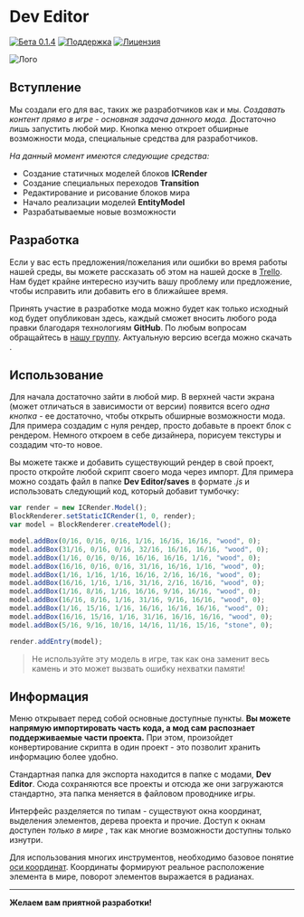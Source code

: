 # Dev Editor
[![Бета 0.1.4](https://img.shields.io/badge/version-0.1.4-green.svg)](https://vk.com/wall-168765348_66)
[![Поддержка](https://img.shields.io/github/repo-size/maxfeed/dev-editor)](https://vk.com/nteditor)
[![Лицензия](https://img.shields.io/:license-apache-blue.svg)](http://www.apache.org/licenses/LICENSE-2.0.html)

![Лого](https://i.imgur.com/BPqiC60.png)

## Вступление

Мы создали его для вас, таких же разработчиков как и мы. _Создавать контент прямо в игре - основная задача данного мода._ Достаточно лишь запустить любой мир. Кнопка меню откроет обширные возможности мода, специальные средства для разработчиков.

_На данный момент имеются следующие средства:_ 
- Создание статичных моделей блоков **ICRender**
- Создание специальных переходов **Transition**
- Редактирование и рисование блоков мира
- Начало реализации моделей **EntityModel**
- Разрабатываемые новые возможности

## Разработка

Если у вас есть предложения/пожелания или ошибки во время работы нашей среды, вы можете рассказать об этом на нашей доске в [Trello](https://trello.com/b/wzYtpA3W/dev-editor). Нам будет крайне интересно изучить вашу проблему или предложение, чтобы исправить или добавить его в ближайшее время.

Принять участие в разработке мода можно будет как только исходный код будет опубликован здесь, каждый сможет вносить любого рода правки благодаря технологиям **GitHub**. По любым вопросам обращайтесь в [нашу группу](https://vk.me/nernar). Актуальную версию всегда можно скачать .

## Использование

Для начала достаточно зайти в любой мир. В верхней части экрана (может отличаться в зависимости от версии) появится всего _одна кнопка_ - ее достаточно, чтобы открыть обширные возможности мода. Для примера создадим с нуля рендер, просто добавьте в проект блок с рендером. Немного откроем в себе дизайнера, порисуем текстуры и создадим что-то новое.

Вы можете также и добавить существующий рендер в свой проект, просто откройте любой скрипт своего мода через импорт. Для примера можно создать файл в папке **Dev Editor/saves** в формате _.js_ и использовать следующий код, который добавит тумбочку:
```js
var render = new ICRender.Model(); 
BlockRenderer.setStaticICRender(1, 0, render); 
var model = BlockRenderer.createModel(); 

model.addBox(0/16, 0/16, 0/16, 1/16, 16/16, 16/16, "wood", 0);
model.addBox(31/16, 0/16, 0/16, 32/16, 16/16, 16/16, "wood", 0);
model.addBox(1/16, 0/16, 0/16, 16/16, 16/16, 1/16, "wood", 0);
model.addBox(16/16, 0/16, 0/16, 31/16, 16/16, 1/16, "wood", 0);
model.addBox(1/16, 1/16, 1/16, 16/16, 2/16, 16/16, "wood", 0);
model.addBox(16/16, 1/16, 1/16, 31/16, 2/16, 16/16, "wood", 0);
model.addBox(1/16, 8/16, 1/16, 16/16, 9/16, 16/16, "wood", 0);
model.addBox(16/16, 8/16, 1/16, 31/16, 9/16, 16/16, "wood", 0);
model.addBox(1/16, 15/16, 1/16, 16/16, 16/16, 16/16, "wood", 0);
model.addBox(16/16, 15/16, 1/16, 31/16, 16/16, 16/16, "wood", 0);
model.addBox(5/16, 9/16, 10/16, 14/16, 11/16, 15/16, "stone", 0);

render.addEntry(model);
```
> Не используйте эту модель в игре, так как она заменит весь камень и это может вызвать ошибку нехватки памяти!

## Информация

Меню открывает перед собой основные доступные пункты. **Вы можете напрямую импортировать часть кода, а мод сам распознает поддерживаемые части проекта.** При этом, произойдет конвертирование скрипта в один проект - это позволит хранить информацию более удобно.

Стандартная папка для экспорта находится в папке с модами, **Dev Editor**. Сюда сохраняются все проекты и отсюда же они загружаются стандартно, эта папка меняется в файловом проводнике игры.

Интерфейс разделяется по типам - существуют окна координат, выделения элементов, дерева проекта и прочие. Доступ к окнам доступен _только в мире_ , так как многие возможности доступны только изнутри.

Для использования многих инструментов, необходимо базовое понятие [оси координат](https://ru.m.wikipedia.org/wiki/%D0%A1%D0%B8%D1%81%D1%82%D0%B5%D0%BC%D0%B0_%D0%BA%D0%BE%D0%BE%D1%80%D0%B4%D0%B8%D0%BD%D0%B0%D1%82). Координаты формируют реальное расположение элемента в мире, поворот элементов выражается в радианах.

-------

**Желаем вам приятной разработки!**